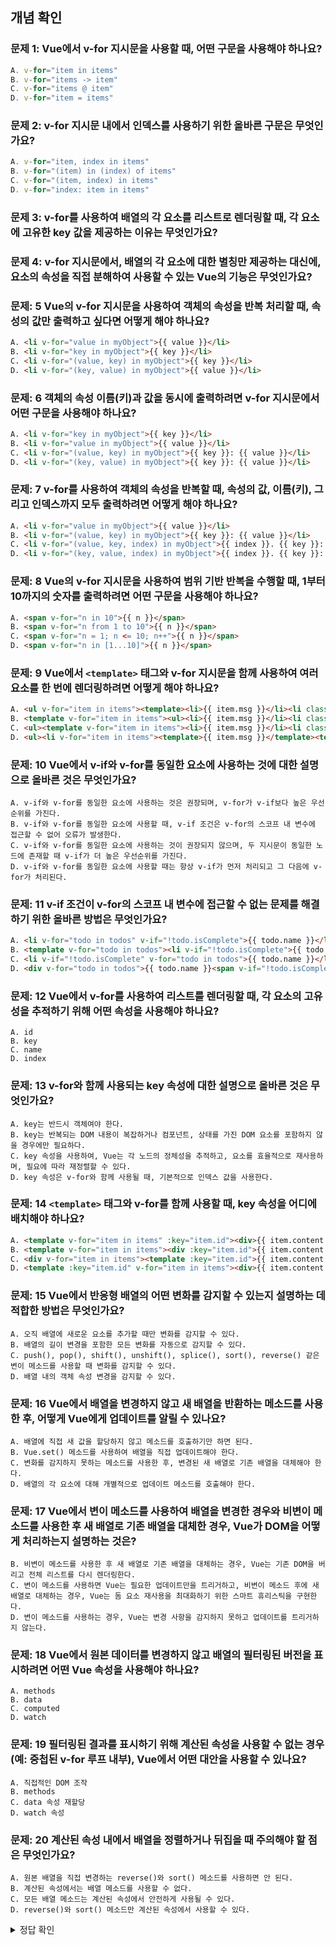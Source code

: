 ## 개념 확인

### 문제 1: Vue에서 v-for 지시문을 사용할 때, 어떤 구문을 사용해야 하나요?
```js
A. v-for="item in items"
B. v-for="items -> item"
C. v-for="items @ item"
D. v-for="item = items"
```

### 문제 2: v-for 지시문 내에서 인덱스를 사용하기 위한 올바른 구문은 무엇인가요?
```js
A. v-for="item, index in items"
B. v-for="(item) in (index) of items"
C. v-for="(item, index) in items"
D. v-for="index: item in items"
```

### 문제 3: v-for를 사용하여 배열의 각 요소를 리스트로 렌더링할 때, 각 요소에 고유한 key 값을 제공하는 이유는 무엇인가요?

### 문제 4: v-for 지시문에서, 배열의 각 요소에 대한 별칭만 제공하는 대신에, 요소의 속성을 직접 분해하여 사용할 수 있는 Vue의 기능은 무엇인가요?

### 문제: 5 Vue의 v-for 지시문을 사용하여 객체의 속성을 반복 처리할 때, 속성의 값만 출력하고 싶다면 어떻게 해야 하나요?
```html
A. <li v-for="value in myObject">{{ value }}</li>
B. <li v-for="key in myObject">{{ key }}</li>
C. <li v-for="(value, key) in myObject">{{ key }}</li>
D. <li v-for="(key, value) in myObject">{{ value }}</li>
```

### 문제: 6 객체의 속성 이름(키)과 값을 동시에 출력하려면 v-for 지시문에서 어떤 구문을 사용해야 하나요?
```html
A. <li v-for="key in myObject">{{ key }}</li>
B. <li v-for="value in myObject">{{ value }}</li>
C. <li v-for="(value, key) in myObject">{{ key }}: {{ value }}</li>
D. <li v-for="(key, value) in myObject">{{ key }}: {{ value }}</li>
```

### 문제: 7 v-for를 사용하여 객체의 속성을 반복할 때, 속성의 값, 이름(키), 그리고 인덱스까지 모두 출력하려면 어떻게 해야 하나요?
```html
A. <li v-for="value in myObject">{{ value }}</li>
B. <li v-for="(value, key) in myObject">{{ key }}: {{ value }}</li>
C. <li v-for="(value, key, index) in myObject">{{ index }}. {{ key }}: {{ value }}</li>
D. <li v-for="(key, value, index) in myObject">{{ index }}. {{ key }}: {{ value }}</li>
```

### 문제: 8 Vue의 v-for 지시문을 사용하여 범위 기반 반복을 수행할 때, 1부터 10까지의 숫자를 출력하려면 어떤 구문을 사용해야 하나요?
```html
A. <span v-for="n in 10">{{ n }}</span>
B. <span v-for="n from 1 to 10">{{ n }}</span>
C. <span v-for="n = 1; n <= 10; n++">{{ n }}</span>
D. <span v-for="n in [1...10]">{{ n }}</span>
```

### 문제: 9 Vue에서 `<template>` 태그와 v-for 지시문을 함께 사용하여 여러 요소를 한 번에 렌더링하려면 어떻게 해야 하나요?
```html
A. <ul v-for="item in items"><template><li>{{ item.msg }}</li><li class="divider" role="presentation"></li></template></ul>
B. <template v-for="item in items"><ul><li>{{ item.msg }}</li><li class="divider" role="presentation"></li></ul></template>
C. <ul><template v-for="item in items"><li>{{ item.msg }}</li><li class="divider" role="presentation"></li></template></ul>
D. <ul><li v-for="item in items"><template>{{ item.msg }}</template><template class="divider" role="presentation"></template></li></ul>
```

### 문제: 10 Vue에서 v-if와 v-for를 동일한 요소에 사용하는 것에 대한 설명으로 올바른 것은 무엇인가요?
```
A. v-if와 v-for를 동일한 요소에 사용하는 것은 권장되며, v-for가 v-if보다 높은 우선순위를 가진다.
B. v-if와 v-for를 동일한 요소에 사용할 때, v-if 조건은 v-for의 스코프 내 변수에 접근할 수 없어 오류가 발생한다.
C. v-if와 v-for를 동일한 요소에 사용하는 것이 권장되지 않으며, 두 지시문이 동일한 노드에 존재할 때 v-if가 더 높은 우선순위를 가진다.
D. v-if와 v-for를 동일한 요소에 사용할 때는 항상 v-if가 먼저 처리되고 그 다음에 v-for가 처리된다.
```

### 문제: 11 v-if 조건이 v-for의 스코프 내 변수에 접근할 수 없는 문제를 해결하기 위한 올바른 방법은 무엇인가요?
```html
A. <li v-for="todo in todos" v-if="!todo.isComplete">{{ todo.name }}</li>
B. <template v-for="todo in todos"><li v-if="!todo.isComplete">{{ todo.name }}</li></template>
C. <li v-if="!todo.isComplete" v-for="todo in todos">{{ todo.name }}</li>
D. <div v-for="todo in todos">{{ todo.name }}<span v-if="!todo.isComplete"></span></div>
```

### 문제: 12 Vue에서 v-for를 사용하여 리스트를 렌더링할 때, 각 요소의 고유성을 추적하기 위해 어떤 속성을 사용해야 하나요?
```
A. id
B. key
C. name
D. index
```

### 문제: 13 v-for와 함께 사용되는 key 속성에 대한 설명으로 올바른 것은 무엇인가요?
```
A. key는 반드시 객체여야 한다.
B. key는 반복되는 DOM 내용이 복잡하거나 컴포넌트, 상태를 가진 DOM 요소를 포함하지 않을 경우에만 필요하다.
C. key 속성을 사용하여, Vue는 각 노드의 정체성을 추적하고, 요소를 효율적으로 재사용하며, 필요에 따라 재정렬할 수 있다.
D. key 속성은 v-for와 함께 사용될 때, 기본적으로 인덱스 값을 사용한다.
```

### 문제: 14 `<template>` 태그와 v-for를 함께 사용할 때, key 속성을 어디에 배치해야 하나요?
```html
A. <template v-for="item in items" :key="item.id"><div>{{ item.content }}</div></template>
B. <template v-for="item in items"><div :key="item.id">{{ item.content }}</div></template>
C. <div v-for="item in items"><template :key="item.id">{{ item.content }}</template></div>
D. <template :key="item.id" v-for="item in items"><div>{{ item.content }}</div></template>
```

### 문제: 15 Vue에서 반응형 배열의 어떤 변화를 감지할 수 있는지 설명하는 데 적합한 방법은 무엇인가요?
```
A. 오직 배열에 새로운 요소를 추가할 때만 변화를 감지할 수 있다.
B. 배열의 길이 변경을 포함한 모든 변화를 자동으로 감지할 수 있다.
C. push(), pop(), shift(), unshift(), splice(), sort(), reverse() 같은 변이 메소드를 사용할 때 변화를 감지할 수 있다.
D. 배열 내의 객체 속성 변경을 감지할 수 있다.
```

### 문제: 16 Vue에서 배열을 변경하지 않고 새 배열을 반환하는 메소드를 사용한 후, 어떻게 Vue에게 업데이트를 알릴 수 있나요?
```
A. 배열에 직접 새 값을 할당하지 않고 메소드를 호출하기만 하면 된다.
B. Vue.set() 메소드를 사용하여 배열을 직접 업데이트해야 한다.
C. 변화를 감지하지 못하는 메소드를 사용한 후, 변경된 새 배열로 기존 배열을 대체해야 한다.
D. 배열의 각 요소에 대해 개별적으로 업데이트 메소드를 호출해야 한다.
```

### 문제: 17 Vue에서 변이 메소드를 사용하여 배열을 변경한 경우와 비변이 메소드를 사용한 후 새 배열로 기존 배열을 대체한 경우, Vue가 DOM을 어떻게 처리하는지 설명하는 것은?
```A. 변이 메소드와 비변이 메소드 모두 사용 시, Vue는 항상 전체 DOM을 다시 렌더링한다.
B. 비변이 메소드를 사용한 후 새 배열로 기존 배열을 대체하는 경우, Vue는 기존 DOM을 버리고 전체 리스트를 다시 렌더링한다.
C. 변이 메소드를 사용하면 Vue는 필요한 업데이트만을 트리거하고, 비변이 메소드 후에 새 배열로 대체하는 경우, Vue는 돔 요소 재사용을 최대화하기 위한 스마트 휴리스틱을 구현한다.
D. 변이 메소드를 사용하는 경우, Vue는 변경 사항을 감지하지 못하고 업데이트를 트리거하지 않는다.
```

### 문제: 18 Vue에서 원본 데이터를 변경하지 않고 배열의 필터링된 버전을 표시하려면 어떤 Vue 속성을 사용해야 하나요?
```
A. methods
B. data
C. computed
D. watch
```

### 문제: 19 필터링된 결과를 표시하기 위해 계산된 속성을 사용할 수 없는 경우 (예: 중첩된 v-for 루프 내부), Vue에서 어떤 대안을 사용할 수 있나요?
```
A. 직접적인 DOM 조작
B. methods
C. data 속성 재할당
D. watch 속성
```

### 문제: 20 계산된 속성 내에서 배열을 정렬하거나 뒤집을 때 주의해야 할 점은 무엇인가요?
```
A. 원본 배열을 직접 변경하는 reverse()와 sort() 메소드를 사용하면 안 된다.
B. 계산된 속성에서는 배열 메소드를 사용할 수 없다.
C. 모든 배열 메소드는 계산된 속성에서 안전하게 사용될 수 있다.
D. reverse()와 sort() 메소드만 계산된 속성에서 사용할 수 있다.
```

<details>
  <summary> 정답 확인 </summary>
### 문제 1 답: A.
* `v-for="item in items"`

### 문제 2 답:C.
* v-for="(item, index) in items"

### 문제 3 답
* `v-for`를 사용하여 리스트를 렌더링할 때, 각 요소에 고유한 key 값을 제공하는 것은 Vue가 DOM 요소를 효율적으로 재사용하고, 요소의 순서가 변경되었을 때 기존 요소를 정확하게 재정렬할 수 있도록 하기 위함입니다. 이를 통해 성능이 향상되고, 컴포넌트 상태 또는 임시 DOM 상태의 유지 관리가 용이해집니다.

### 문제 4 답
* `v-for` 지시문에서 배열의 각 요소에 대한 별칭을 제공하는 대신에, Vue에서는 객체 분해(destructuring) 문법을 사용하여 요소의 속성에 직접 접근할 수 있습니다. 이를 통해 코드의 가독성을 높이고, 필요한 속성만을 선택적으로 사용할 수 있습니다.

### 문제 5 답: A.
* `<li v-for="value in myObject">{{ value }}</li>`

### 문제 6 답: C.
* `<li v-for="(value, key) in myObject">{{ key }}: {{ value }}</li>`

### 문제 7 답: C.
* `<li v-for="(value, key, index) in myObject">{{ index }}. {{ key }}: {{ value }}</li>`

### 문제 8 답: A.
* `<span v-for="n in 10">{{ n }}</span>`

### 문제 9 답: C.
`<ul><template v-for="item in items"><li>{{ item.msg }}</li><li class="divider" role="presentation"></li></template></ul>`

### 문제 10 답: C
* `v-if`와 `v-for`를 동일한 요소에 사용하는 것이 권장되지 않으며, 두 지시문이 동일한 노드에 존재할 때 `v-if`가 더 높은 우선순위를 가진다.

### 문제 11 답: B.
* `<template v-for="todo in todos"><li v-if="!todo.isComplete">{{ todo.name }}</li></template>`

### 문제 12 답:B.
* `key`

### 문제 13 답:C.
* `key` 속성을 사용하여, Vue는 각 노드의 정체성을 추적하고, 요소를 효율적으로 재사용하며, 필요에 따라 재정렬할 수 있다.

### 문제 14 답: A.
* `<template v-for="item in items" :key="item.id"><div>{{ item.content }}</div></template>`

### 문제 15 답: C.
* push(), pop(), shift(), unshift(), splice(), sort(), reverse() 같은 변이 메소드를 사용할 때 변화를 감지할 수 있다.

### 문제 16 답: C.
* 변화를 감지하지 못하는 메소드를 사용한 후, 변경된 새 배열로 기존 배열을 대체해야 한다.

### 문제 17 답: C.
* 변이 메소드를 사용하면 Vue는 필요한 업데이트만을 트리거하고, 비변이 메소드 후에 새 배열로 대체하는 경우, Vue는 돔 요소 재사용을 최대화하기 위한 스마트 휴리스틱을 구현한다.

### 문제 18 답: C.
* `computed`

### 문제 19 답: B.
* `methods`

### 문제 20 답: A.
* 원본 배열을 직접 변경하는 `reverse()`와 `sort()` 메소드를 사용하면 안 된다.
</details>